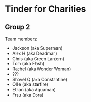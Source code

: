 # Tinder for Charities
## Group 2

Team members:
* Jackson (aka Superman)
* Alex H (aka Deadman)
* Chris (aka Green Lantern)
* Tom (aka Flash)
* Rachel (aka Wonder Woman)
* ???
* Shovel Q (aka Constantine)
* Ollie (aka starfire)
* Ethan (aka Aquaman)
* Frau (aka Dora)